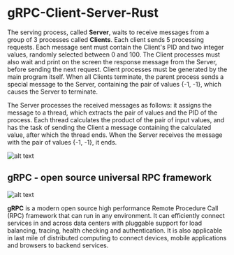 # gRPC-Client-Server-Rust

The serving process, called **Server**, waits to receive messages from a group of 3 processes called **Clients**. Each client sends 5 processing requests. Each message sent must contain the Client's PID and two integer values, randomly selected between 0 and 100. The Client processes must also wait and print on the screen the response message from the Server, before sending the next request. Client processes must be generated by the main program itself. When all Clients terminate, the parent process sends a special message to the Server, containing the pair of values {-1, -1}, which causes the Server to terminate.

The Server processes the received messages as follows: it assigns the message to a thread, which extracts the pair of values and the PID of the process. Each thread calculates the product of the pair of input values, and has the task of sending the Client a message containing the calculated value, after which the thread ends. When the Server receives the message with the pair of values {-1, -1}, it ends.

![alt text](https://raw.githubusercontent.com/rnatella/esercizi_linux/master/images/ambiente_locale/server_multithread/un_primo_esempio_di_server_multithread.png)

## gRPC - open source universal RPC framework

![alt text](https://res.cloudinary.com/practicaldev/image/fetch/s--nhFKbrqG--/c_imagga_scale,f_auto,fl_progressive,h_420,q_auto,w_1000/https://dev-to-uploads.s3.amazonaws.com/i/v4vvjnbirspyrhh6usaf.png)

**gRPC** is a modern open source high performance Remote Procedure Call (RPC) framework that can run in any environment. It can efficiently connect services in and across data centers with pluggable support for load balancing, tracing, health checking and authentication. It is also applicable in last mile of distributed computing to connect devices, mobile applications and browsers to backend services.
